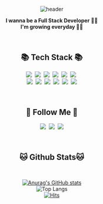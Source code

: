 <div align="center">

![header](https://capsule-render.vercel.app/api?type=waving&color=gradient&height=210&section=header&text=Jieun%20Jeong&fontColor=000000&fontSize=80&fontAlign=50&fontAlignY=32&desc=jieun9999's%20Github%20Profile&descSize=25&descAlign=75&descAlignY=55)

<p align="center">
  <b>I wanna be a Full Stack Developer</b> 👩‍💻 <br>
  <b>I'm growing everyday </b> 🏃‍♂️
</p>
<br>

## 📚 Tech Stack 📚
<p align="center">
  <img src="https://img.shields.io/badge/Java-007396?style=flat-square&logo=Conda-Forge&logoColor=white"/>&nbsp
  <img src="https://img.shields.io/badge/Python-3766AB?style=flat-square&logo=Python&logoColor=white"/></a>&nbsp
  <img src="https://img.shields.io/badge/C++-00599C?style=flat-square&logo=c%2B%2B&logoColor=white"/>&nbsp
  <img src="https://img.shields.io/badge/HTML-E34F26?style=flat-square&logo=HTML5&logoColor=white"/>&nbsp
<img src="https://img.shields.io/badge/CSS3-F68212?style=flat-square&logo=CSS3&logoColor=white"/>&nbsp
  <img src="https://img.shields.io/badge/Javascript-ffb13b?style=flat-square&logo=javascript&logoColor=white"/></a>&nbsp 

  <br>
  <img src="https://img.shields.io/badge/Spring-6DB33F?style=flat-square&logo=Spring&logoColor=white"/></a>&nbsp
  <img src="https://img.shields.io/badge/SpringBoot-6DB33F?style=flat-square&logo=SpringBoot&logoColor=white"/></a>&nbsp
  <img src="https://img.shields.io/badge/React-61DAFB?style=flat-square&logo=React&logoColor=white"/>&nbsp 
  <img src="https://img.shields.io/badge/GitHub-181717?style=flat-square&logo=GitHub&logoColor=white"/>&nbsp
  <img src="https://img.shields.io/badge/Postman-FF6C37?style=flat-square&logo=Postman&logoColor=white"/>&nbsp
  <img src="https://img.shields.io/badge/Swagger-85EA2D?style=flat-square&logo=swagger&logoColor=white"/>
  <br>
</p>
<br>

## 🔎 Follow Me 🔎
<p align="center">
  <a href="https://kindjjee.tistory.com/"><img src="https://img.shields.io/badge/Tistory-000000?style=flat-square&logo=Tistory&logoColor=white"></a>&nbsp
  <a href="https://instagram.com/jing_niya?igshid=NGVhN2U2NjQ0Yg%3D%3D&utm_source=qr"><img src="https://img.shields.io/badge/Instagram-E4405F?style=flat-square&logo=Instagram&logoColor=white"/></a>&nbsp
  <a href="mailto:7ldh7@gachon.ac.kr"><img src="https://img.shields.io/badge/Gmail-EA4335?style=flat-square&logo=Gmail&logoColor=white"></a>
</p>
<br>

## 🐱 Github Stats🐱
<br>

[![Anurag's GitHub stats](https://github-readme-stats.vercel.app/api?username=hoonyworld&hide_title=true&show_icons=true&include_all_commits=true&disable_animations=true&theme=vue)](https://github.com/anuraghazra/github-readme-stats) 
<br>
![Top Langs](https://github-readme-stats.vercel.app/api/top-langs/?username=hoonyworld&layout=compact)
<br>
[![Hits](https://hits.seeyoufarm.com/api/count/incr/badge.svg?url=https%3A%2F%2Fgithub.com%2Fhoonyworld&count_bg=%23E9CEC4&title_bg=%23D992E3&icon=&icon_color=%23E7E7E7&title=hits&edge_flat=false)](https://hits.seeyoufarm.com)

</div>
